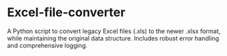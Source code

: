 # Excel-file-converter
A Python script to convert legacy Excel files (.xls) to the newer .xlsx format, while maintaining the original data structure. Includes robust error handling and comprehensive logging.
